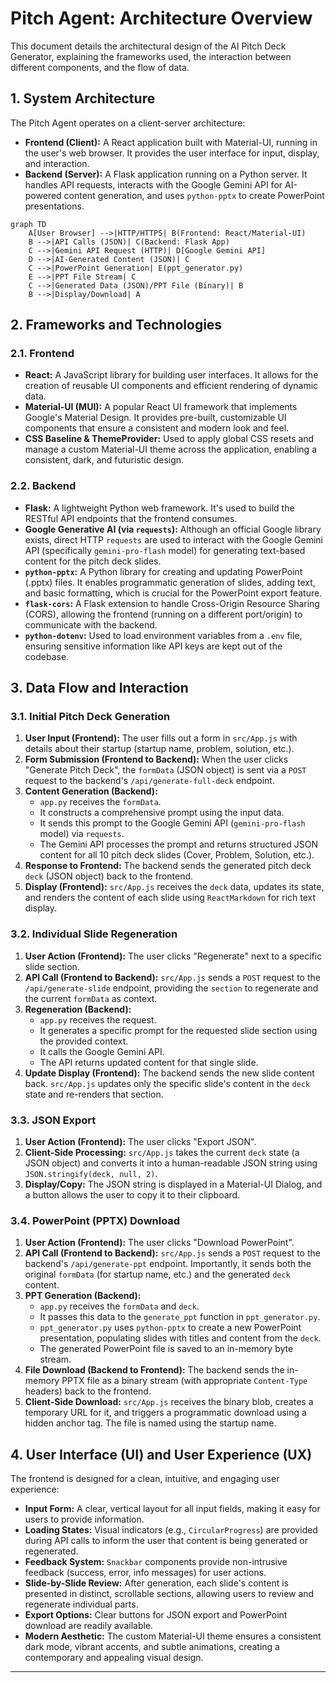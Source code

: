 # Pitch Agent: Architecture Overview

This document details the architectural design of the AI Pitch Deck Generator, explaining the frameworks used, the interaction between different components, and the flow of data.

## 1. System Architecture

The Pitch Agent operates on a client-server architecture:
- **Frontend (Client):** A React application built with Material-UI, running in the user's web browser. It provides the user interface for input, display, and interaction.
- **Backend (Server):** A Flask application running on a Python server. It handles API requests, interacts with the Google Gemini API for AI-powered content generation, and uses `python-pptx` to create PowerPoint presentations.

```mermaid
graph TD
    A[User Browser] -->|HTTP/HTTPS| B(Frontend: React/Material-UI)
    B -->|API Calls (JSON)| C(Backend: Flask App)
    C -->|Gemini API Request (HTTP)| D[Google Gemini API]
    D -->|AI-Generated Content (JSON)| C
    C -->|PowerPoint Generation| E(ppt_generator.py)
    E -->|PPT File Stream| C
    C -->|Generated Data (JSON)/PPT File (Binary)| B
    B -->|Display/Download| A
```

## 2. Frameworks and Technologies

### 2.1. Frontend
- **React:** A JavaScript library for building user interfaces. It allows for the creation of reusable UI components and efficient rendering of dynamic data.
- **Material-UI (MUI):** A popular React UI framework that implements Google's Material Design. It provides pre-built, customizable UI components that ensure a consistent and modern look and feel.
- **CSS Baseline & ThemeProvider:** Used to apply global CSS resets and manage a custom Material-UI theme across the application, enabling a consistent, dark, and futuristic design.

### 2.2. Backend
- **Flask:** A lightweight Python web framework. It's used to build the RESTful API endpoints that the frontend consumes.
- **Google Generative AI (via `requests`):** Although an official Google library exists, direct HTTP `requests` are used to interact with the Google Gemini API (specifically `gemini-pro-flash` model) for generating text-based content for the pitch deck slides.
- **`python-pptx`:** A Python library for creating and updating PowerPoint (.pptx) files. It enables programmatic generation of slides, adding text, and basic formatting, which is crucial for the PowerPoint export feature.
- **`flask-cors`:** A Flask extension to handle Cross-Origin Resource Sharing (CORS), allowing the frontend (running on a different port/origin) to communicate with the backend.
- **`python-dotenv`:** Used to load environment variables from a `.env` file, ensuring sensitive information like API keys are kept out of the codebase.

## 3. Data Flow and Interaction

### 3.1. Initial Pitch Deck Generation
1.  **User Input (Frontend):** The user fills out a form in `src/App.js` with details about their startup (startup name, problem, solution, etc.).
2.  **Form Submission (Frontend to Backend):** When the user clicks "Generate Pitch Deck", the `formData` (JSON object) is sent via a `POST` request to the backend's `/api/generate-full-deck` endpoint.
3.  **Content Generation (Backend):**
    *   `app.py` receives the `formData`.
    *   It constructs a comprehensive prompt using the input data.
    *   It sends this prompt to the Google Gemini API (`gemini-pro-flash` model) via `requests`.
    *   The Gemini API processes the prompt and returns structured JSON content for all 10 pitch deck slides (Cover, Problem, Solution, etc.).
4.  **Response to Frontend:** The backend sends the generated pitch deck `deck` (JSON object) back to the frontend.
5.  **Display (Frontend):** `src/App.js` receives the `deck` data, updates its state, and renders the content of each slide using `ReactMarkdown` for rich text display.

### 3.2. Individual Slide Regeneration
1.  **User Action (Frontend):** The user clicks "Regenerate" next to a specific slide section.
2.  **API Call (Frontend to Backend):** `src/App.js` sends a `POST` request to the `/api/generate-slide` endpoint, providing the `section` to regenerate and the current `formData` as context.
3.  **Regeneration (Backend):**
    *   `app.py` receives the request.
    *   It generates a specific prompt for the requested slide section using the provided context.
    *   It calls the Google Gemini API.
    *   The API returns updated content for that single slide.
4.  **Update Display (Frontend):** The backend sends the new slide content back. `src/App.js` updates only the specific slide's content in the `deck` state and re-renders that section.

### 3.3. JSON Export
1.  **User Action (Frontend):** The user clicks "Export JSON".
2.  **Client-Side Processing:** `src/App.js` takes the current `deck` state (a JSON object) and converts it into a human-readable JSON string using `JSON.stringify(deck, null, 2)`.
3.  **Display/Copy:** The JSON string is displayed in a Material-UI Dialog, and a button allows the user to copy it to their clipboard.

### 3.4. PowerPoint (PPTX) Download
1.  **User Action (Frontend):** The user clicks "Download PowerPoint".
2.  **API Call (Frontend to Backend):** `src/App.js` sends a `POST` request to the backend's `/api/generate-ppt` endpoint. Importantly, it sends both the original `formData` (for startup name, etc.) and the generated `deck` content.
3.  **PPT Generation (Backend):**
    *   `app.py` receives the `formData` and `deck`.
    *   It passes this data to the `generate_ppt` function in `ppt_generator.py`.
    *   `ppt_generator.py` uses `python-pptx` to create a new PowerPoint presentation, populating slides with titles and content from the `deck`.
    *   The generated PowerPoint file is saved to an in-memory byte stream.
4.  **File Download (Backend to Frontend):** The backend sends the in-memory PPTX file as a binary stream (with appropriate `Content-Type` headers) back to the frontend.
5.  **Client-Side Download:** `src/App.js` receives the binary blob, creates a temporary URL for it, and triggers a programmatic download using a hidden anchor tag. The file is named using the startup name.

## 4. User Interface (UI) and User Experience (UX)

The frontend is designed for a clean, intuitive, and engaging user experience:
- **Input Form:** A clear, vertical layout for all input fields, making it easy for users to provide information.
- **Loading States:** Visual indicators (e.g., `CircularProgress`) are provided during API calls to inform the user that content is being generated or regenerated.
- **Feedback System:** `Snackbar` components provide non-intrusive feedback (success, error, info messages) for user actions.
- **Slide-by-Slide Review:** After generation, each slide's content is presented in distinct, scrollable sections, allowing users to review and regenerate individual parts.
- **Export Options:** Clear buttons for JSON export and PowerPoint download are readily available.
- **Modern Aesthetic:** The custom Material-UI theme ensures a consistent dark mode, vibrant accents, and subtle animations, creating a contemporary and appealing visual design.

--- 
